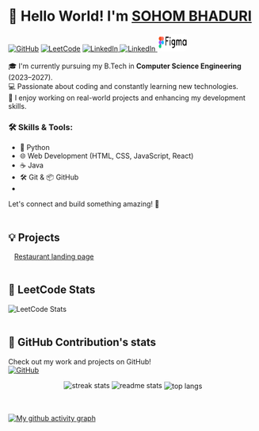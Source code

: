 # 👋 Hello World! I'm [SOHOM BHADURI](https://soham20008.github.io/portfolio/)

[![GitHub](https://img.shields.io/badge/GitHub-soham20008-black?logo=github&style=for-the-badge)](https://github.com/soham20008)
 [![LeetCode](https://img.shields.io/badge/LeetCode-55504f?style=for-the-badge&logo=LeetCode&logoColor=)](https://leetcode.com/u/sohombhaduri/)
 <a href="https://www.linkedin.com/in/sohom-bhaduri-a6b6682b3/">
  <img src="https://custom-icon-badges.demolab.com/badge/LinkedIn-0A66C2?logo=linkedin-white&logoColor=fff" alt="LinkedIn" width="110"/>
</a>
<a href="https://www.youtube.com/@MAthsAni-p4n">
  <img src="https://img.shields.io/badge/YouTube-%23FF0000.svg?logo=YouTube&logoColor=white" alt="LinkedIn" width="110"/>
</a>
<a href="https://www.figma.com/" target="_blank">
  <img src="figma.png" alt="Figma" height=35 width = 62 style="border-radius: 10px"/>
</a>
<br></br>
🎓 I'm currently pursuing my B.Tech in **Computer Science Engineering** (2023–2027).  
💻 Passionate about coding and constantly learning new technologies.  
🌱 I enjoy working on real-world projects and enhancing my development skills.

### 🛠️ Skills & Tools:
- 🐍 Python  
- 🌐 Web Development (HTML, CSS, JavaScript, React)  
- ☕ Java  
- 🛠️ Git & 📦 GitHub  
- 

Let's connect and build something amazing! 🚀
<br></br>

## 💡 Projects
<a href="https://soham20008.github.io/landing-page/" style="margin: 2px; padding: 10px;" title="A simple landing page for a restaurant, created for learning purpose. Build as a beginner.">
  Restaurant landing page
</a>
<br></br>

## 🧠 LeetCode Stats

![LeetCode Stats](https://leetcard.jacoblin.cool/sohombhaduri?theme=dark&font=Karma&ext=heatmap)
<br></br>

## 🐙 GitHub Contribution's stats
Check out my work and projects on GitHub!  
[![GitHub](https://img.shields.io/badge/GitHub-soham20008-black?logo=github&style=for-the-badge)](https://github.com/soham20008)

<!-- ### 📊 GitHub Stats
![Soham's GitHub stats](https://github-readme-stats.vercel.app/api?username=soham20008&show_icons=true&theme=react&rank_icon=github&border_radius=50)

### 🗓️ GitHub Contributions
[![GitHub Streak](https://github-readme-streak-stats.herokuapp.com?user=soham20008&theme=radical&border=true&border_radius=50)](https://git.io/streak-stats) -->

<div align=center>
  <img width=390 src="https://github-readme-stats.vercel.app/api?username=soham20008&show_icons=true&theme=react&rank_icon=github&border_radius=50" alt="streak stats"/> 
  <img width=415 src="https://github-readme-streak-stats.herokuapp.com?user=soham20008&theme=radical&border=true&border_radius=50" alt="readme stats" />
  <img width=325 align="center" src="https://github-readme-stats.vercel.app/api/top-langs/?username=soham20008&hide=HTML&langs_count=8&layout=compact&theme=react&border_radius=10&size_weight=0.5&count_weight=0.5&exclude_repo=github-readme-stats" alt="top langs" />
</div>
<br></br>

[![My github activity graph](https://github-readme-activity-graph.vercel.app/graph?username=soham20008&theme=vue&bg_color=00000000&hborder=true)](https://github.com/soham20008)